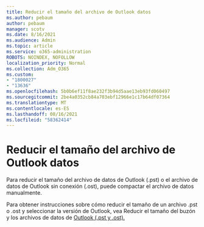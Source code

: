 ```yaml
---
title: Reducir el tamaño del archivo de Outlook datos
ms.author: pebaum
author: pebaum
manager: scotv
ms.date: 8/16/2021
ms.audience: Admin
ms.topic: article
ms.service: o365-administration
ROBOTS: NOINDEX, NOFOLLOW
localization_priority: Normal
ms.collection: Adm_O365
ms.custom:
- "1800027"
- "13636"
ms.openlocfilehash: 5b0b6ef11f8ae232f3b94d5aae13eb93fd060497
ms.sourcegitcommit: 2be4a0352cb84a703ebf12966e1c17b64df07364
ms.translationtype: MT
ms.contentlocale: es-ES
ms.lasthandoff: 08/16/2021
ms.locfileid: "58362414"
---
```

# <a name="reduce-the-size-of-your-outlook-data-file"></a>Reducir el tamaño del archivo de Outlook datos

Para reducir el tamaño del archivo de datos de Outlook (.pst) o el archivo de datos de Outlook sin conexión (.ost), puede compactar el archivo de datos manualmente. 

Para obtener instrucciones sobre cómo reducir el tamaño de un archivo .pst o .ost y seleccionar la versión de Outlook, vea Reducir el tamaño del buzón y los archivos de datos de [Outlook (.pst y .ost).](https://support.microsoft.com/office/reduce-the-size-of-your-mailbox-and-outlook-data-files-pst-and-ost-e4c6a4f1-d39c-47dc-a4fa-abe96dc8c7ef)